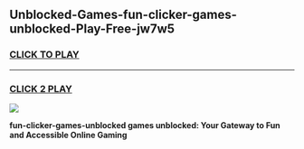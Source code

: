 
## Unblocked-Games-fun-clicker-games-unblocked-Play-Free-jw7w5
<h3>
<a href="https://premium76.site?title=fun-clicker-games-unblocked&ref=10A">CLICK TO PLAY</a></h3>
<hr>

<h3>
<a href="https://premium76.site?title=fun-clicker-games-unblocked&ref=10A">CLICK 2 PLAY</a>
  
</h3>

<a href="https://premium76.site?title=fun-clicker-games-unblocked&ref=10A"><img src="https://clearcache.store/games.png"></a>


**fun-clicker-games-unblocked games unblocked: Your Gateway to Fun and Accessible Online Gaming**
